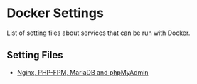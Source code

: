 # Docker Settings

List of setting files about services that can be run with Docker.

## Setting Files

* [Nginx, PHP-FPM, MariaDB and phpMyAdmin](https://github.com/nbsp1221/docker-settings/tree/master/nginx%20php-fpm%20mariadb%20phpmyadmin)
